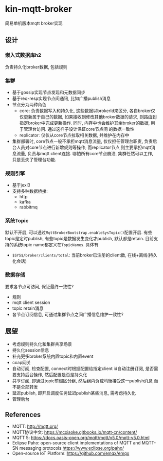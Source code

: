 # kin-mqtt-broker

简易单机版本mqtt broker实现

## 设计

### 嵌入式数据库h2

负责持久化broker数据, 包括规则

### 集群

* 基于gossip实现节点发现和元数据同步
* 基于req-resp实现节点间通讯, 比如广播publish消息
* 节点分为两种角色
  * core: 负责数据写入和持久化, 这些数据以brokerId来区分, 各自broker仅仅更新属于自己的数据, 如果接收到修改其他broker数据的请求,
    则路由到指定broker中完成更新操作. 同时, 内存中也会维护其余broker的数据, 用于管理台访问. 通过这样子设计保证core节点间
    的数据一致性
  * replicator: 仅仅从core节点拉取相关数据, 并维护在内存中
* 集群部署时, core节点一般不承担mqtt消息流量, 仅仅担任管理台职责, 负责后台人员对core节点进行新增规则等操作;
  而replicator节点
  则主要承担mqtt消息流量, 负责与mqtt client连接. 哪怕所有core节点崩溃, 集群任然可以工作, 只是丢失了管理台功能.

### 规则引擎

* 基于jexl3
* 支持多种数据桥接:
  * http
  * kafka
  * rabbitmq

### 系统Topic

默认不开启, 可以通过`MqttBrokerBootstrap.enableSysTopic()`配置开启. 有些topic是定时publish, 有些topic是数据发生变化才publish,
默认都是retain.
目前支持的系统topic name都定义在`TopicNames`. 具体有

* `$SYS$/broker/clients/total`: 当前broker已注册的client数, 在线+离线(持久化会话)

### 数据存储

要求各节点可访问, 保证最终一致性?

* 规则
* mqtt client session
* topic retain消息
* 各节点订阅信息, 可通过集群节点之间广播信息维护一致性?

## 展望

* 考虑规则持久化和集群共享场景
* 持久化session信息
* 补充更多broker系统内置topic和内置event
* coap网关
* 自动订阅, 检查配置, connect时根据配置给指定client id自动注册订阅, 是否需要支持后台操作, 然后配置是否是持久化
* 共享订阅, 即通过topic前缀区分组, 然后组内负载均衡接受这一publish消息,而不是全部转发
* 延迟publish, 即开启调度任务延迟publish某些消息, 需考虑持久化
* 管理后台

## References

* MQTT: http://mqtt.org/
* MQTT协议中文: https://mcxiaoke.gitbooks.io/mqtt-cn/content/
* MQTT 5: https://docs.oasis-open.org/mqtt/mqtt/v5.0/mqtt-v5.0.html
* Eclipse Paho: open-source client implementations of MQTT and MQTT-SN messaging protocols https://www.eclipse.org/paho/
* Open-source IoT Platform: https://github.com/emqx/emqx